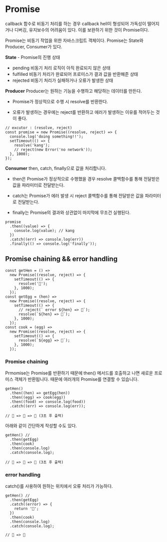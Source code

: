 # Promise

callback 함수로 비동기 처리를 하는 경우 callback hell이 형성되어 가독성이 떨어지거나 디버깅, 유지보수의 어려움이 있다. 이를 보완하기 위한 것이 Promise이다.

Promise는 비동기 작업을 위한 자바스크립트 객체이다. Promise는 State와 Producer, Consumer가 있다.

**State** - Promise의 진행 상태

- pending 비동기 처리 로직이 아직 완료되지 않은 상태
- fulfilled 비동기 처리가 완료되어 프로미스가 결과 값을 반환해준 상태
- rejected 비동기 처리가 실패하거나 오류가 발생한 상태

**Producer**
Producer는 원하는 기능을 수행하고 해당하는 데이터를 만든다.

- Promise가 정상적으로 수행 시 resolve를 반환한다.

- 오류가 발생하는 경우에는 reject를 반환하고 에러가 발생하는 이유를 적어두는 것이 좋다.

```
// excutor : (resolve, reject)
const promise = new Promise((resolve, reject) => {
  console.log('doing something!!');
  setTimeout(() => {
    resolve('kang');
    // reject(new Error('no network'));
  }, 1000);
});
```

**Consumer**
then, catch, finally으로 값을 처리합니다.

- then은 Promise가 정상적으로 수행했을 경우 resolve 콜백함수를 통해 전달받은 값을 파라미터로 전달받는다.

- catch는 Promise가 에러 발생 시 reject 콜백함수를 통해 전달받은 값을 파라미터로 전달받는다.

- finally는 Promise의 결과와 상관없이 마지막에 무조건 실행된다.

```
promise
  .then((value) => {
    console.log(value); // kang
  })
  .catch((err) => console.log(err))
  .finally(() => console.log('finally'));
```

## Promise chaining && error handling

```
const getHen = () =>
  new Promise((resolve, reject) => {
    setTimeout(() => {
      resolve('🐓');
    }, 1000);
  });
const getEgg = (hen) =>
  new Promise((resolve, reject) => {
    setTimeout(() => {
      // reject(` error ${hen} => 🥚`);
      resolve(`${hen} => 🥚`);
    }, 1000);
  });
const cook = (egg) =>
  new Promise((resolve, reject) => {
    setTimeout(() => {
      resolve(`${egg} => 🍳`);
    }, 1000);
  });
```

### Promise chaining

Prmomise는 Promise를 반환하기 때문에 then() 메서드를 호출하고 나면 새로운 프로미스 객체가 반환됩니다. 때문에 여러개의 Promise를 연결할 수 있습니다.

```
getHen()
  .then((hen) => getEgg(hen))
  .then((egg) => cook(egg))
  .then((food) => console.log(food))
  .catch((err) => console.log(err));

// 🐓 => 🥚 => 🍳 (3초 후 출력)
```

아래와 같이 간단하게 작성할 수도 있다.

```
getHen() //
  .then(getEgg)
  .then(cook)
  .then(console.log)
  .catch(console.log);

// 🐓 => 🥚 => 🍳 (3초 후 출력)
```

### error handling

catch()를 사용하여 원하는 위치에서 오류 처리가 가능하다.

```
getHen() //
  .then(getEgg)
  .catch((error) => {
    return '🍞';
  })
  .then(cook)
  .then(console.log)
  .catch(console.log);

// 🍞 => 🍳
```

